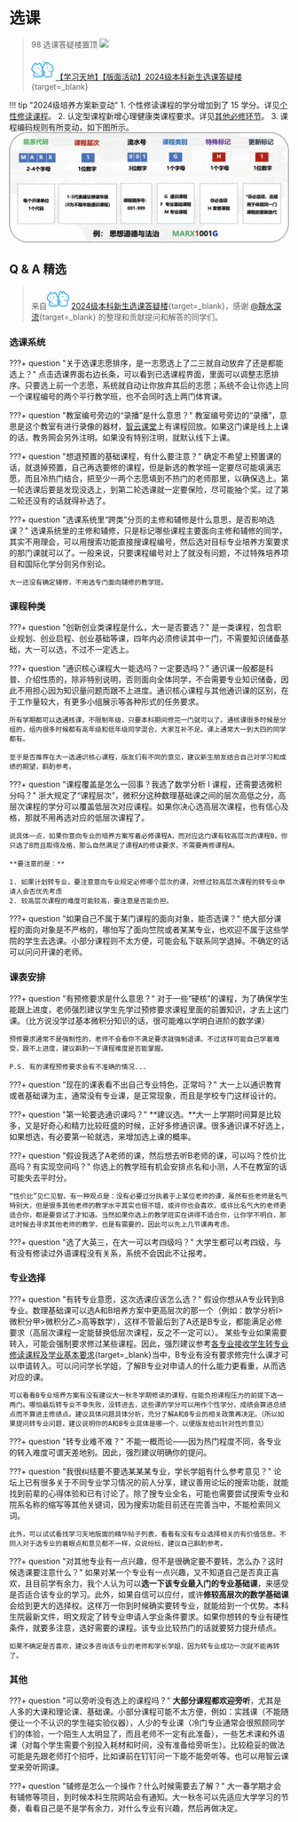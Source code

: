 # **选课**

> 98 选课答疑楼置顶 ![](../images/tieba/happy.png)
>
> ![cc98](../images/LOGO/CC98_LOGO.png) [【学习天地】【版面活动】2024级本科新生选课答疑楼](https://www.cc98.org/topic/5962162){target=_blank}

!!! tip "2024级培养方案新变动"
    1. 个性修读课程的学分增加到了 15 学分。详见[个性修读课程]。
    2. 认定型课程新增心理健康类课程要求。详见[其他必修环节]。
    3. 课程编码规则有所变动，如下图所示。
        ![](本科课程新编码规则.jpg)




## Q & A 精选

> 来自![cc98](../images/LOGO/CC98_LOGO.png) [2024级本科新生选课答疑楼](https://www.cc98.org/topic/5962162/1#2){target=_blank}，感谢 [@靜水深流](https://www.cc98.org/user/id/733214){target=_blank} 的整理和贡献提问和解答的同学们。

### 选课系统

???+ question "关于选课志愿排序，是一志愿选上了二三就自动放弃了还是都能选上？"
    点击选课界面右边长条，可以看到已选课程界面，里面可以调整志愿排序。只要选上前一个志愿，系统就自动让你放弃其后的志愿；系统不会让你选上同一个课程编号的两个平行教学班，也不会同时选上两门体育课。

???+ question "教室编号旁边的“录播”是什么意思？"
    教室编号旁边的“录播”，意思是这个教室有进行录像的器材，[智云课堂](https://classroom.zju.edu.cn/)上有课程回放。如果这门课是线上上课的话，教务网会另外注明。如果没有特别注明，就默认线下上课。

???+ question "想退预置的基础课程，有什么要注意？"
    确定不希望上预置课的话，就退掉预置，自己再选要修的课程，但是新选的教学班一定要尽可能填满志愿，而且冷热门结合，把至少一两个志愿填到不热门的老师那里，以确保选上。第一轮选课后要是发现没选上，到第二轮选课就一定要保险，尽可能抽个奖。过了第二轮还没有的话就得补选了。

???+ question "选课系统里“跨类”分页的主修和辅修是什么意思，是否影响选课？"
    选课系统里的主修和辅修，只是标记哪些课程主要面向主修和辅修的同学，其实不用理会，可以用搜索功能直接搜课程编号，然后选对目标专业培养方案要求的那门课就可以了。一般来说，只要课程编号对上了就没有问题，不过特殊培养项目和国际化学分则另作别论。

    大一还没有确定辅修，不用选专门面向辅修的教学班。

### 课程种类

???+ question "创新创业类课程是什么，大一是否要选？"
    是一类课程，包含职业规划、创业启程、创业基础等课，四年内必须修读其中一门，不需要知识储备基础，大一可以选，不过不一定选上。

???+ question "通识核心课程大一能选吗？一定要选吗？"
    通识课一般都是科普、介绍性质的，除非特别说明，否则面向全体同学，不会需要专业知识储备，因此不用担心因为知识量问题而跟不上进度。通识核心课程与其他通识课的区别，在于工作量较大，有更多小组展示等各种形式的任务要求。

    所有学期都可以选通核课，不限制年级，只要本科期间修完一门就可以了。通核课很多时候是分组的，组内很多时候都有高年级和低年级同学混合，大家互补不足。课上通常大一到大四的同学都有。

    至于是否推荐在大一选通识核心课程，版友们有不同的意见，建议新生朋友结合自己对学习和成绩的期望，斟酌参考。

???+ question "课程覆盖是怎么一回事？我选了数学分析 I 课程，还需要选微积分吗？"
    浙大规定了“课程层次”，微积分这种数理基础课之间的层次高低之分，高层次课程的学分可以覆盖低层次对应课程。如果你决心选高层次课程，也有信心及格，那就不用再选对应的低层次课程了。
    
    说具体一点，如果你意向专业的培养方案写着必修课程A，而对应这门课有较高层次的课程B，你只选了B而且取得及格，那么自然满足了课程A的修读要求，不需要再修课程A。

    **要注意的是：**
    
    1. 如果计划转专业，要注意意向专业规定必修哪个层次的课，对修过较高层次课程的转专业申请人会否优先考虑
    2. 较高层次课程的难度可能较高，要注意是否能负担。


???+ question "如果自己不属于某门课程的面向对象，能否选课？"
    绝大部分课程的面向对象是不严格的，哪怕写了面向竺院或者某某专业，也欢迎不属于这些学院的学生去选课。小部分课程则不太方便，可能会私下联系同学退掉。不确定的话可以问问开课的老师。

### 课表安排

???+ question "有预修要求是什么意思？"
    对于一些“硬核”的课程，为了确保学生能跟上进度，老师强烈建议学生先学过预修要求课程里面的前置知识，才去上这门课。（比方说没学过基本微积分知识的话，很可能难以学明白进阶的数学课）
    
    预修要求通常不是强制性的，老师不会看你不满足要求就强制退课。不过这样可能自己学着难受，跟不上进度，建议斟酌一下课程难度是否能掌握。

    P.S. 有的课程预修要求会有不准确的情况...

???+ question "现在的课表看不出自己专业特色，正常吗？"
    大一上以通识教育或者基础课为主，通常没有专业课，是正常现象，而且是学校专门这样设计的。

???+ question "第一轮要选通识课吗？"
    **建议选。**大一上学期时间算是比较多，又是好奇心和精力比较旺盛的时候，正好多修通识课。很多通识课不好选上，如果想选，有必要第一轮就选，来增加选上课的概率。

???+ question "假设我选了A老师的课，然后想去听B老师的课，可以吗？性价比高吗？有实现空间吗？"
    你选上的教学班有机会安排点名和小测，人不在教室的话可能失去平时分。

    “性价比”见仁见智。有一种观点是：没有必要过分执着于上某位老师的课，虽然有些老师是名气特别大，但是很多其他老师的教学水平其实也很不错，或许你也会喜欢，或许比名气大的老师更适合你，都是要尝试了才知道。当然如果你选上的教学班实在讲得不适合你，让你学不明白，那这时候去寻求其他老师的教学，也是有需要的，因此可以先上几节课再考虑。

???+ question "选了大英三，在大一可以考四级吗？"
    大学生都可以考四级，与有没有修读过外语课程没有关系，系统不会因此不让报考。

### 专业选择

???+ question "有转专业意愿，这次选课应该怎么选？"
    假设你想从A专业转到B专业。数理基础课可以选A和B培养方案中更高层次的那一个（例如：数学分析I>微积分甲>微积分乙>高等数学），这样不管最后到了A还是B专业，都能满足必修要求（高层次课程一定能替换低层次课程，反之不一定可以）。
    某些专业如果需要转入，可能会强制要求修过某些课程。因此，强烈建议参考[各专业接收学生转专业修读课程及学业基本要求](https://bksy.zju.edu.cn/2024/0821/c28340a2954069/page.htm){target=_blank}当中，B专业有没有要求修完什么课才可以申请转入。可以问问学长学姐，了解B专业对申请人的什么能力更看重，从而选对应的课。
    
    可以看看B专业培养方案有没有建议大一秋冬学期修读的课程，在能负担课程压力的前提下选一两门。哪怕最后转专业不幸失败，没转进去，这些课的学分可以用作个性学分，成绩会算进总绩点而不算进主修绩点。建议具体问题具体分析，充分了解A和B专业的相关政策再决定。（所以如果提问转专业问题，建议说明你的A和B专业具体是哪一个，以便版友给出针对性的意见）

???+ question "转专业难不难？"
    不能一概而论——因为热门程度不同，各专业的转入难度可谓天差地别。因此，强烈建议明确你的提问。

???+ question "我很纠结要不要选某某某专业，学长学姐有什么参考意见？"
    论坛上已有很多关于不同专业学习情况的前人分享，建议善用论坛的搜索功能，就能找到前辈的心得体验和已有讨论了。除了搜专业全名，可能也需要尝试搜索专业和院系名称的缩写等其他关键词，因为搜索功能目前还在完善当中，不能检索同义词。
    
    此外，可以试试看找学习天地版面的精华帖子列表，看看有没有专业选择相关的有价值信息。不同人对于选专业的着眼点和意见都不一样，众说纷纭，建议自己斟酌参考。

???+ question "对其他专业有一点兴趣，但不是很确定要不要转，怎么办？这时候选课要注意什么？"
    如果对某一个专业有一点兴趣，又不知道自己是否真正喜欢，且目前学有余力，我个人认为可以**选一下该专业最入门的专业基础课**，来感受是否适合该专业的学习。此外，如果自信可以应付，或许**修较高层次的数学基础课**会给到更大的选择权。这样万一你到时候确实要转专业，就能给到一个优势。本科生院最新文件，明文规定了转专业申请人学业条件要求。如果你想转的专业有硬性条件，就要多注意，选好需要的课程。该专业比较热门的话就要努力提升绩点。

    如果不确定是否喜欢，建议多咨询该专业的老师和学长学姐，因为转专业成功一次就不能再转了。

### 其他

???+ question "可以旁听没有选上的课程吗？"
    **大部分课程都欢迎旁听**，尤其是人多的大课和理论课、基础课。小部分课程可能不太方便，例如：实践课（不能随便让一个不认识的学生碰实验仪器），人少的专业课（冷门专业通常会很照顾同学们的体验，一个陌生人太明显了，而且老师不一定有此准备），一些艺术课和外语课（对每个学生需要个别投入耗材和时间，没有准备给旁听生）。比较稳妥的做法可能是先跟老师打个招呼，比如课前在钉钉问一下能不能旁听等。也可以用智云课堂来旁听网课。

???+ question "辅修是怎么一个操作？什么时候需要去了解？"
    大一春学期才会有辅修等项目，到时候本科生院网站会有通知。大一秋冬可以先适应大学学习的节奏，看看自己是不是学有余力，对什么专业有兴趣，然后再做决定。

[个性修读课程]: ../Study/Concepts.md#4
[其他必修环节]: ../Study/Concepts.md#5